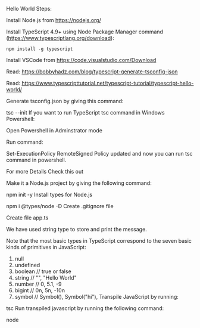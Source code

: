 Hello World Steps:

Install Node.js from https://nodejs.org/

Install TypeScript 4.9+ using Node Package Manager command (https://www.typescriptlang.org/download):

 	npm install -g typescript
Install VSCode from https://code.visualstudio.com/Download

Read: https://bobbyhadz.com/blog/typescript-generate-tsconfig-json

Read: https://www.typescripttutorial.net/typescript-tutorial/typescript-hello-world/

Generate tsconfig.json by giving this command:

 tsc --init
If you want to run TypeScript tsc command in Windows Powershell:

Open Powershell in Adminstrator mode

Run command:

 Set-ExecutionPolicy RemoteSigned
Policy updated and now you can run tsc command in powershell.

For more Details Check this out

Make it a Node.js project by giving the following command:

 npm init -y
Install types for Node.js

 npm i @types/node -D
Create .gitignore file

Create file app.ts

We have used string type to store and print the message.

Note that the most basic types in TypeScript correspond to the seven basic kinds of primitives in JavaScript:

1. null
2. undefined
3. boolean // true or false
4. string // "", "Hello World"
5. number // 0, 5.1, -9
6. bigint // 0n, 5n, -10n
7. symbol // Symbol(), Symbol("hi"),
Transpile JavaScript by running:

 tsc
Run transpiled javascript by running the following command:

node
